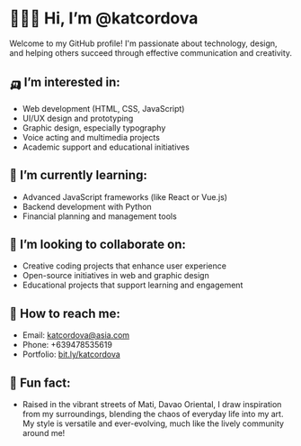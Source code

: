 # 🏌🏻‍♀ Hi, I’m @katcordova

Welcome to my GitHub profile! I'm passionate about technology, design, and helping others succeed through effective communication and creativity.

## 🛺 I’m interested in:
- Web development (HTML, CSS, JavaScript)
- UI/UX design and prototyping
- Graphic design, especially typography
- Voice acting and multimedia projects
- Academic support and educational initiatives

## 🐛 I’m currently learning:
- Advanced JavaScript frameworks (like React or Vue.js)
- Backend development with Python
- Financial planning and management tools

## 🥣 I’m looking to collaborate on:
- Creative coding projects that enhance user experience
- Open-source initiatives in web and graphic design
- Educational projects that support learning and engagement

## 🍎 How to reach me:
- Email: [katcordova@asia.com](mailto:katcordova@asia.com)
- Phone: +639478535619
- Portfolio: [bit.ly/katcordova](http://bit.ly/katcordova)

## 🍙 Fun fact:
- Raised in the vibrant streets of Mati, Davao Oriental, I draw inspiration from my surroundings, blending the chaos of everyday life into my art. My style is versatile and ever-evolving, much like the lively community around me!
